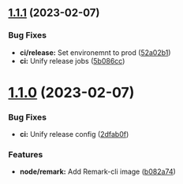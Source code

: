 ## [1.1.1](https://github.com/roalcantara/dockers/compare/v1.1.0...v1.1.1) (2023-02-07)


### Bug Fixes

* **ci/release:** Set environemnt to prod ([52a02b1](https://github.com/roalcantara/dockers/commit/52a02b15c7a52ac3717431b91987eadd3135070b))
* **ci:** Unify release jobs ([5b086cc](https://github.com/roalcantara/dockers/commit/5b086cc99371cef10a1342942283a0e873eeb530))

# [1.1.0](https://github.com/roalcantara/dockers/compare/v1.0.2...v1.1.0) (2023-02-07)


### Bug Fixes

* **ci:** Unify release config ([2dfab0f](https://github.com/roalcantara/dockers/commit/2dfab0f623f129c959f526496ff52cdd9f00f9a6))


### Features

* **node/remark:** Add Remark-cli image ([b082a74](https://github.com/roalcantara/dockers/commit/b082a741122b59f617cfde57e0be7c2e0601b4a6))
